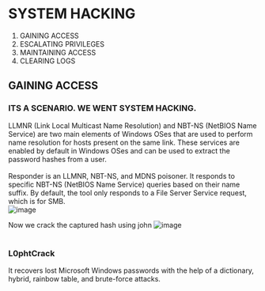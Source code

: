 # SYSTEM HACKING
1. GAINING ACCESS
2. ESCALATING PRIVILEGES
3. MAINTAINING ACCESS
4. CLEARING LOGS

## GAINING ACCESS
### ITS A SCENARIO. WE WENT SYSTEM HACKING.
LLMNR (Link Local Multicast Name Resolution) and NBT-NS (NetBIOS Name Service) are two main elements of Windows OSes that are used to perform name resolution for hosts present on the same link. These services are enabled by default in Windows OSes and can be used to extract the password hashes from a user. <br> <br>
Responder is an LLMNR, NBT-NS, and MDNS poisoner. It responds to specific NBT-NS (NetBIOS Name Service) queries based on their name suffix. By default, the tool only responds to a File Server Service request, which is for SMB. <br>
![image](https://user-images.githubusercontent.com/56624593/148822267-ea929bfd-bcc5-44f3-b35a-53c954b0441f.png) <br>

Now we crack the captured hash using john
![image](https://user-images.githubusercontent.com/56624593/148822631-ed8fb135-33c9-4b88-9072-e2b0842aa970.png) <br>
# 
### L0phtCrack
It recovers lost Microsoft Windows passwords with the help of a dictionary, hybrid, rainbow table, and brute-force attacks. <br>

